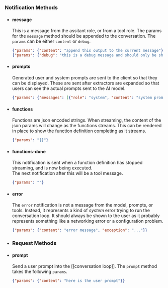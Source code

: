 ### Notification Methods
- #### message
  
  This is a message from the assitant role, or from a tool role. 
  The params for the `message` method should be appended to the conversation.  The `params` can be either 
  `content` or `debug`.
  
  ```json
  {"params": {"content": "append this output to the current message"}}
  {"params": {"debug": "this is a debug message and should only be shown in debug mode"}}
  ```
- #### prompts
  
  Generated user and system prompts are sent to the client so that they can be displayed.  These
  are sent after extractors are expanded so that users can see the actual prompts sent to the AI model.
  
  ```json
  {"params": {"messages": [{"role": "system", "content": "system prompt message"}]}}
  ```
- #### functions
  
  Functions are json encoded strings.  When streaming, the content of the json params will change as 
  the functions streams.  This can be rendered in place to show the function definition completing
  as it streams.
  
  ```json
  {"params": "{}"}
  ```
- #### functions-done
  
  This notification is sent when a function definition has stopped streaming, and is now being executed.  
  The next notification after this will be a tool message.
  
  ```json
  {"params": ""}
  ```
- #### error
  
  The `error` notification is not a message from the model, prompts, or tools.  Instead, it represents a kind
  of _system_ error trying to run the conversation loop.  It should always be shown to the user as it 
  probably represents something like a networking error or a configuration problem.
  
  ```json
  {"params": {"content": "error message", "exception": "..."}}
  ```
- ### Request Methods
- #### prompt
  
  Send a user prompt into the [[conversation loop]].  The `prompt` method takes the following `params`.
  
  ```json
  {"params": {"content": "here is the user prompt"}}
  ```